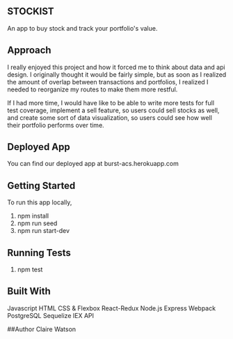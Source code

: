 ## STOCKIST

An app to buy stock and track your portfolio's value.

## Approach
I really enjoyed this project and how it forced me to think about data and api design. I originally thought it would be fairly simple, but as soon as I realized the amount of overlap between transactions and portfolios, I realized I needed to reorganize my routes to make them more restful.

If I had more time, I would have like to be able to write more tests for full test coverage, implement a sell feature, so users could sell stocks as well, and create some sort of data visualization, so users could see how well their portfolio performs over time.

## Deployed App
You can find our deployed app at burst-acs.herokuapp.com

## Getting Started
To run this app locally,
1. npm install
2. npm run seed
3. npm run start-dev

## Running Tests
1. npm test

## Built With
Javascript
HTML
CSS & Flexbox
React-Redux
Node.js
Express
Webpack
PostgreSQL
Sequelize
IEX API


##Author
Claire Watson
